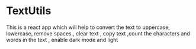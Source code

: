 # TextUtils
This is a react app which will help to convert the text to uppercase, lowercase, remove spaces , clear text , copy text ,count the characters and words in the text , enable dark mode and light
